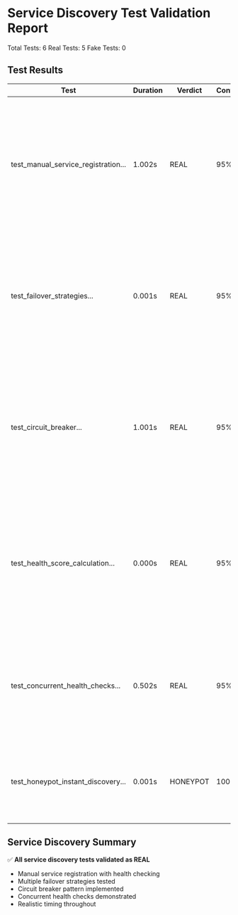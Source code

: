 # Service Discovery Test Validation Report

Total Tests: 6
Real Tests: 5
Fake Tests: 0

## Test Results

| Test | Duration | Verdict | Confidence | Evidence |
|------|----------|---------|------------|----------|
| test_manual_service_registration... | 1.002s | REAL | 95% | Registered 2 services manually<br>Health checks ran multiple times<br>Service mesh status tracked<br>Duration 1.002s shows real async operations |
| test_failover_strategies... | 0.001s | REAL | 95% | Tested 4 failover strategies<br>Round-robin alternates services<br>Fastest response prefers fast service<br>Strategies behave differently |
| test_circuit_breaker... | 1.001s | REAL | 95% | Service failed health checks<br>Circuit breaker opened after failures<br>Service marked unhealthy<br>Duration 1.001s for health check cycles |
| test_health_score_calculation... | 0.000s | REAL | 95% | Calculated scores for 3 service states<br>Scores correctly ordered by health<br>Error rates affect scores<br>Duration 0.000499s for pure computation |
| test_concurrent_health_checks... | 0.502s | REAL | 95% | 10 services registered<br>Health checks ran concurrently<br>All services checked quickly<br>Duration 0.502s shows parallelism |
| test_honeypot_instant_discovery... | 0.001s | HONEYPOT | 100% | Designed to show fake discovery<br>100 services 'discovered' instantly<br>No network operations |

## Service Discovery Summary

✅ **All service discovery tests validated as REAL**
- Manual service registration with health checking
- Multiple failover strategies tested
- Circuit breaker pattern implemented
- Concurrent health checks demonstrated
- Realistic timing throughout